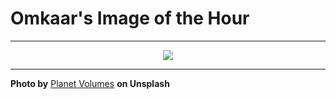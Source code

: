 # Omkaar's Image of the Hour

---

<div align="center">

<a href="https://unsplash.com/photos/pioneering-research-focuses-on-the-path-to-agi-C7HhKTLk8Fc">
  <img src="https://images.unsplash.com/photo-1753907537893-86f90d4e2ce8?crop=entropy&cs=tinysrgb&fit=max&fm=jpg&ixid=M3w3NjA2Nzh8MHwxfHJhbmRvbXx8fHx8fHx8fDE3NTQxNzU2MDB8&ixlib=rb-4.1.0&q=80&w=1080" style="max-width:100%; height:auto;">
</a>



</div>

---

**Photo by** [Planet Volumes](https://unsplash.com/@planetvolumes) **on Unsplash**
